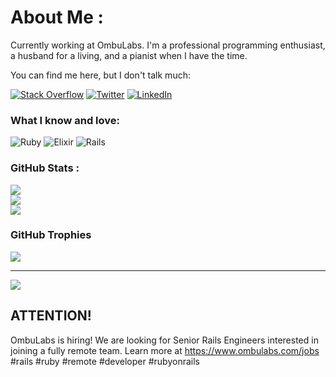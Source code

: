 # About Me :
Currently working at OmbuLabs. I'm a professional programming enthusiast, a husband for a living, and a pianist when I have the time.

You can find me here, but I don't talk much:

[![Stack Overflow](https://img.shields.io/badge/-Stackoverflow-FE7A16?logo=stack-overflow&logoColor=white)](https://stackoverflow.com/users/9276396) [![Twitter](https://img.shields.io/badge/Twitter-%231DA1F2.svg?logo=Twitter&logoColor=white)](https://twitter.com/mateusdeap) [![LinkedIn](https://img.shields.io/badge/LinkedIn-%230077B5.svg?logo=linkedin&logoColor=white)](https://linkedin.com/in/mateus-pereira-64320089) 

### What I know and love:
![Ruby](https://img.shields.io/badge/ruby-%23CC342D.svg?style=flat&logo=ruby&logoColor=white) ![Elixir](https://img.shields.io/badge/elixir-%234B275F.svg?style=flat&logo=elixir&logoColor=white) ![Rails](https://img.shields.io/badge/rails-%23CC0000.svg?style=flat&logo=ruby-on-rails&logoColor=white)

### GitHub Stats :
![](https://github-readme-stats.vercel.app/api?username=mateusdeap&theme=merko&hide_border=true&include_all_commits=true&count_private=false)<br/>
![](https://github-readme-streak-stats.herokuapp.com/?user=mateusdeap&theme=merko&hide_border=true)<br/>
![](https://github-readme-stats.vercel.app/api/top-langs/?username=mateusdeap&theme=merko&hide_border=true&include_all_commits=true&count_private=false&layout=compact)

### GitHub Trophies
![](https://github-profile-trophy.vercel.app/?username=mateusdeap&theme=monokai&no-frame=true&no-bg=true&margin-w=4)

---
[![](https://visitcount.itsvg.in/api?id=mateusdeap&icon=0&color=0)](https://visitcount.itsvg.in)


## ATTENTION!
OmbuLabs is hiring! We are looking for Senior Rails Engineers interested in joining a fully remote team. Learn more at https://www.ombulabs.com/jobs #rails #ruby #remote #developer #rubyonrails

<!--
**mateusdeap/mateusdeap** is a ✨ _special_ ✨ repository because its `README.md` (this file) appears on your GitHub profile.

Here are some ideas to get you started:

- 🔭 I’m currently working on ...
- 🌱 I’m currently learning ...
- 👯 I’m looking to collaborate on ...
- 🤔 I’m looking for help with ...
- 💬 Ask me about ...
- 📫 How to reach me: ...
- 😄 Pronouns: ...
- ⚡ Fun fact: ...
-->
